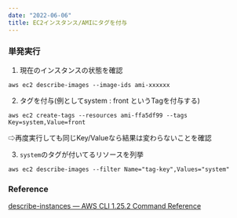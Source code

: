 ```yaml
---
date: "2022-06-06"
title: EC2インスタンス/AMIにタグを付与
---
```


### 単発実行

1. 現在のインスタンスの状態を確認
```
aws ec2 describe-images --image-ids ami-xxxxxx
```

2. タグを付与(例としてsystem : front というTagを付与する)
```
aws ec2 create-tags --resources ami-ffa5df99 --tags Key=system,Value=front
```

⇨再度実行しても同じKey/Valueなら結果は変わらないことを確認

3. `system`のタグが付いてるリソースを列挙
```
aws ec2 describe-images --filter Name="tag-key",Values="system"
```

### Reference
[describe-instances — AWS CLI 1.25.2 Command Reference](https://docs.aws.amazon.com/cli/latest/reference/ec2/describe-instances.html)
